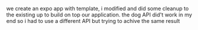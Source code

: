 we create an expo app with template, i modified and did some cleanup to the existing up to build on top our application.
the dog API did't work in my end so i had to use a different API but trying to achive the same result
